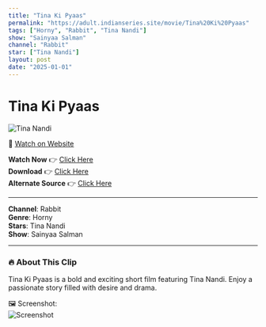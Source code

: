 ```yaml
---
title: "Tina Ki Pyaas"
permalink: "https://adult.indianseries.site/movie/Tina%20Ki%20Pyaas"
tags: ["Horny", "Rabbit", "Tina Nandi"]
show: "Sainyaa Salman"
channel: "Rabbit"
star: ["Tina Nandi"]
layout: post
date: "2025-01-01"
---
```


# Tina Ki Pyaas

![Tina Nandi](https://shorts.desisins.com/wp-content/uploads/2024/10/Tina-Ki-Pyaas-DesiSins.com_.jpg)

🔗 [Watch on Website](https://adult.indianseries.site/movie/Tina%20Ki%20Pyaas)

**Watch Now** 👉 [Click Here](https://adult.indianseries.site/movie/Tina%20Ki%20Pyaas)  
**Download** 👉 [Click Here](https://adult.indianseries.site/movie/Tina%20Ki%20Pyaas)  
**Alternate Source** 👉 [Click Here](https://adult.indianseries.site/movie/Tina%20Ki%20Pyaas)

---

**Channel**: Rabbit  
**Genre**: Horny  
**Stars**: Tina Nandi  
**Show**: Sainyaa Salman

---

### 🔥 About This Clip

Tina Ki Pyaas is a bold and exciting short film featuring Tina Nandi. Enjoy a passionate story filled with desire and drama.
 
🖼️ Screenshot:  
![Screenshot](https://shorts.desisins.com/wp-content/uploads/2024/10/Tina-Ki-Pyaas-DesiSins.com_.jpg)
